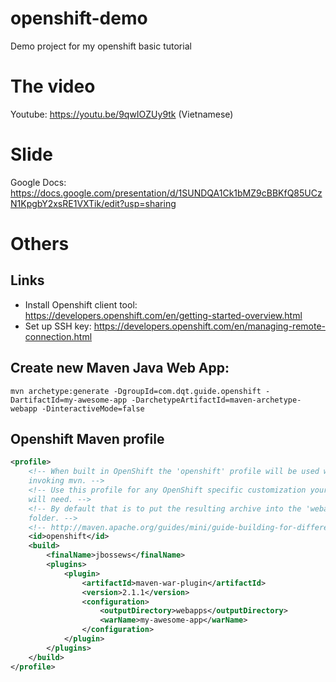 # openshift-demo
Demo project for my openshift basic tutorial

# The video

Youtube: https://youtu.be/9qwIOZUy9tk (Vietnamese)

# Slide

Google Docs: https://docs.google.com/presentation/d/1SUNDQA1Ck1bMZ9cBBKfQ85UCzN1KpgbY2xsRE1VXTik/edit?usp=sharing

# Others

## Links
- Install Openshift client tool: https://developers.openshift.com/en/getting-started-overview.html
- Set up SSH key: https://developers.openshift.com/en/managing-remote-connection.html




## Create new Maven Java Web App:
```
mvn archetype:generate -DgroupId=com.dqt.guide.openshift -DartifactId=my-awesome-app -DarchetypeArtifactId=maven-archetype-webapp -DinteractiveMode=false
```

## Openshift Maven profile
```xml
<profile>
    <!-- When built in OpenShift the 'openshift' profile will be used when
    invoking mvn. -->
    <!-- Use this profile for any OpenShift specific customization your app
    will need. -->
    <!-- By default that is to put the resulting archive into the 'webapps'
    folder. -->
    <!-- http://maven.apache.org/guides/mini/guide-building-for-different-environments.html -->
    <id>openshift</id>
    <build>
        <finalName>jbossews</finalName>
        <plugins>
            <plugin>
                <artifactId>maven-war-plugin</artifactId>
                <version>2.1.1</version>
                <configuration>
                    <outputDirectory>webapps</outputDirectory>
                    <warName>my-awesome-app</warName>
                </configuration>
            </plugin>
        </plugins>
    </build>
</profile>
```

